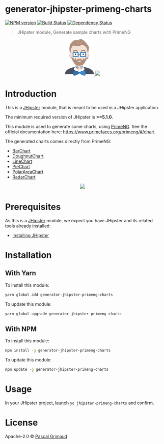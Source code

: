 # generator-jhipster-primeng-charts
[![NPM version][npm-image]][npm-url] [![Build Status][travis-image]][travis-url] [![Dependency Status][daviddm-image]][daviddm-url]
> JHipster module, Generate sample charts with PrimeNG

<div align="center">
  <a href="http://jhipster.github.io">
    <img src="https://raw.githubusercontent.com/jhipster/jhipster.github.io/master/images/logo/logo-jhipster.png">
  </a>
  <a href="https://www.primefaces.org/primeng">
    <img width=120px src="https://pbs.twimg.com/profile_images/997879108003598336/25-uf-bj_400x400.jpg">
  </a>
</div>


# Introduction

This is a [JHipster](http://jhipster.github.io/) module, that is meant to be used in a JHipster application.

The minimum required version of JHipster is **>=5.1.0**.

This module is used to generate some charts, using [PrimeNG](https://www.primefaces.org/primeng).
See the official documentation here: https://www.primefaces.org/primeng/#/chart

The generated charts comes directly from PrimeNG:
- [BarChart](https://www.primefaces.org/primeng/#/chart/bar)
- [DoughnutChart](https://www.primefaces.org/primeng/#/chart/doughnut)
- [LineChart](https://www.primefaces.org/primeng/#/chart/line)
- [PieChart](https://www.primefaces.org/primeng/#/chart/pie)
- [PolarAreaChart](https://www.primefaces.org/primeng/#/chart/polararea)
- [RadarChart](https://www.primefaces.org/primeng/#/chart/radar)

<div align="center">
    <img src="https://raw.githubusercontent.com/pascalgrimaud/generator-jhipster-primeng-charts/master/images/generator-jhipster-primeng-charts.gif">
</div>


# Prerequisites

As this is a [JHipster](http://jhipster.github.io/) module, we expect you have JHipster and its related tools already installed:

- [Installing JHipster](https://jhipster.github.io/installation.html)

# Installation

## With Yarn

To install this module:

```bash
yarn global add generator-jhipster-primeng-charts
```

To update this module:

```bash
yarn global upgrade generator-jhipster-primeng-charts
```

## With NPM

To install this module:

```bash
npm install -g generator-jhipster-primeng-charts
```

To update this module:

```bash
npm update -g generator-jhipster-primeng-charts
```

# Usage

In your JHipster project, launch `yo jhipster-primeng-charts` and confirm.


# License

Apache-2.0 © [Pascal Grimaud](https://twitter.com/pascalgrimaud)


[npm-image]: https://img.shields.io/npm/v/generator-jhipster-primeng-charts.svg
[npm-url]: https://npmjs.org/package/generator-jhipster-primeng-charts
[travis-image]: https://travis-ci.org/pascalgrimaud/generator-jhipster-primeng-charts.svg?branch=master
[travis-url]: https://travis-ci.org/pascalgrimaud/generator-jhipster-primeng-charts
[daviddm-image]: https://david-dm.org/pascalgrimaud/generator-jhipster-primeng-charts.svg?theme=shields.io
[daviddm-url]: https://david-dm.org/pascalgrimaud/generator-jhipster-module
